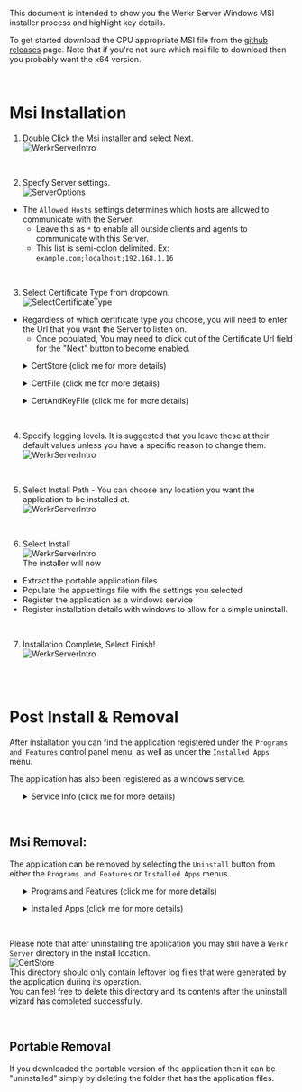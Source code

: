 This document is intended to show you the Werkr Server Windows MSI installer process and highlight key details.

To get started download the CPU appropriate MSI file from the [github releases](https://github.com/DarkgreyDevelopment/Werkr.Server/releases/tag/latest) page. Note that if you're not sure which msi file to download then you probably want the x64 version.  

<br/>

# Msi Installation

1. Double Click the Msi installer and select Next.  
![WerkrServerIntro](../../images/articles/HowTo/WindowsServerInstall/0-WerkrServerIntro.png)

<br/>

2. Specfy Server settings.  
![ServerOptions](../../images/articles/HowTo/WindowsServerInstall/1-ServerOptions.png)  

* The `Allowed Hosts` settings determines which hosts are allowed to communicate with the Server.  
  * Leave this as `*` to enable all outside clients and agents to communicate with this Server.
  * This list is semi-colon delimited. Ex: `example.com;localhost;192.168.1.16`

<br/>

3. Select Certificate Type from dropdown.  
![SelectCertificateType](../../images/articles/HowTo/WindowsServerInstall/2-SelectCertificateType.png)  
* Regardless of which certificate type you choose, you will need to enter the Url that you want the Server to listen on.  
  * Once populated, You may need to click out of the Certificate Url field for the "Next" button to become enabled.  


<ul>

<details>
  <summary>CertStore (click me for more details)</summary>

  1. ![CertStore](../../images/articles/HowTo/WindowsServerInstall/3-CertStore.png)  
    1. If you know your certificates store information then you can feel free to paste it into the fields.  
    2. Otherwise select the browse button on the bottom left and you can select the appropriate certificate from the ones availabe in the store.  
  2. ![CertStore_Selection](../../images/articles/HowTo/WindowsSharedInstall/CertStore_Selection.png)  

</details>

</ul>

<ul>

<details>
  <summary>CertFile (click me for more details)</summary>

  1. ![CertFile](../../images/articles/HowTo/WindowsServerInstall/3-CertFile.png)  
  2. ![FileBrowse](../../images/articles/HowTo/WindowsSharedInstall/FileBrowse.png)  

</details>

</ul>

<ul>

<details>
  <summary>CertAndKeyFile (click me for more details)</summary>

  1. ![CertAndKeyFile](../../images/articles/HowTo/WindowsServerInstall/3-CertAndKeyFile.png)  
  2. ![FileBrowse](../../images/articles/HowTo/WindowsSharedInstall/FileBrowse.png)  

</details>

</ul>

<br/>

4. Specify logging levels. It is suggested that you leave these at their default values unless you have a specific reason to change them.  
![WerkrServerIntro](../../images/articles/HowTo/WindowsServerInstall/4-Logging.png)  

<br/>

5. Select Install Path - You can choose any location you want the application to be installed at.  
![WerkrServerIntro](../../images/articles/HowTo/WindowsServerInstall/5-DestinationPath.png)  

<br/>

6. Select Install  
![WerkrServerIntro](../../images/articles/HowTo/WindowsServerInstall/6-InstallButton.png)  
The installer will now 
  * Extract the portable application files
  * Populate the appsettings file with the settings you selected
  * Register the application as a windows service
  * Register installation details with windows to allow for a simple uninstall.

<br/>

7. Installation Complete, Select Finish!  
![WerkrServerIntro](../../images/articles/HowTo/WindowsServerInstall/7-FinishButton.png)  

<br/><br/>

# Post Install & Removal

After installation you can find the application registered under the `Programs and Features` control panel menu, as well as under the `Installed Apps` menu.

The application has also been registered as a windows service.  

<ul>

<details>
  <summary>Service Info (click me for more details)</summary>

  1. ![CertAndKeyFile](../../images/articles/HowTo/WindowsServerInstall/PostInstall-ServiceInfo.png)  

  Interact with the service (start/stop/disable) via the Windows Services mmc snapin.  

</details>

</ul>

<br/>

## Msi Removal:

The application can be removed by selecting the `Uninstall` button from either the `Programs and Features` or `Installed Apps` menus.  

<ul>

<details>
  <summary>Programs and Features (click me for more details)</summary>

  1. ![CertStore](../../images/articles/HowTo/WindowsServerInstall/PostInstall-ProgramsAndFeatures.png)  

</details>

</ul>

<ul>

<details>
  <summary>Installed Apps (click me for more details)</summary>

  1. ![CertFile](../../images/articles/HowTo/WindowsServerInstall/PostInstall-InstalledApps.png)  
  The `uninstall` button in this menu is hidden until you select the elipses menu on the right side of the screen.  

</details>

</ul>

<br/>

Please note that after uninstalling the application you may still have a `Werkr Server` directory in the install location.  
![CertStore](../../images/articles/HowTo/WindowsSharedUninstall/RemainingFiles.png)  
This directory should only contain leftover log files that were generated by the application during its operation.  
You can feel free to delete this directory and its contents after the uninstall wizard has completed successfully.  


<br/>


## Portable Removal
If you downloaded the portable version of the application then it can be "uninstalled" simply by deleting the folder that has the application files.  

</br>